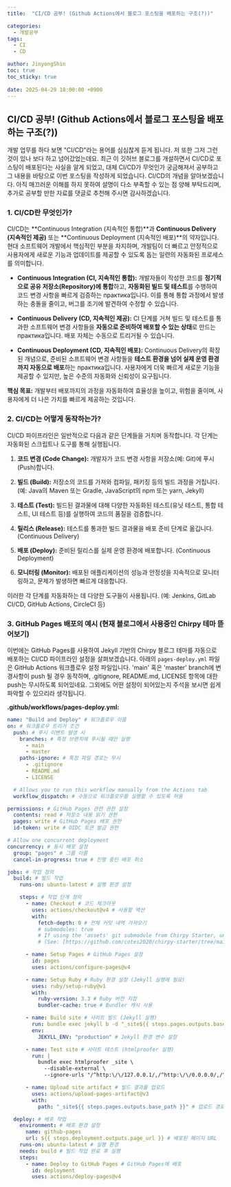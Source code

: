 ```yaml
---
title:  "CI/CD 공부! (Github Actions에서 블로그 포스팅을 배포하는 구조(?))"

categories:
  - 개발공부
tags:
  - CI
  - CD

author: JinyongShin
toc: true
toc_sticky: true
 
date: 2025-04-29 18:00:00 +0900
---
```

## CI/CD 공부! (Github Actions에서 블로그 포스팅을 배포하는 구조(?))

개발 업무를 하다 보면 "CI/CD"라는 용어를 심심찮게 듣게 됩니다. 저 또한 그저 그런 것이 있나 보다 하고 넘어갔었는데요. 최근 이 깃허브 블로그를 개설하면서 CI/CD로 포스팅이 배포된다는 사실을 알게 되었고, 대체 CI/CD가 무엇인가 궁금해져서 공부하고 그 내용을 바탕으로 이번 포스팅을 작성하게 되었습니다. CI/CD의 개념을 알아보겠습니다. 아직 매끄러운 이해를 하지 못하여 설명이 다소 부족할 수 있는 점 양해 부탁드리며, 추가로 공부할 만한 자료를 댓글로 추천해 주시면 감사하겠습니다.

### 1. CI/CD란 무엇인가?

CI/CD는 **Continuous Integration (지속적인 통합)**과 **Continuous Delivery (지속적인 제공)** 또는 **Continuous Deployment (지속적인 배포)**의 약자입니다. 현대 소프트웨어 개발에서 핵심적인 부분을 차지하며, 개발팀이 더 빠르고 안정적으로 사용자에게 새로운 기능과 업데이트를 제공할 수 있도록 돕는 일련의 자동화된 프로세스를 의미합니다.

* **Continuous Integration (CI, 지속적인 통합):** 개발자들이 작성한 코드를 **정기적으로 공유 저장소(Repository)에 통합**하고, **자동화된 빌드 및 테스트**를 수행하여 코드 변경 사항을 빠르게 검증하는 практика입니다. 이를 통해 통합 과정에서 발생하는 충돌을 줄이고, 버그를 조기에 발견하여 수정할 수 있습니다.

* **Continuous Delivery (CD, 지속적인 제공):** CI 단계를 거쳐 빌드 및 테스트를 통과한 소프트웨어 변경 사항들을 **자동으로 준비하여 배포할 수 있는 상태**로 만드는 практика입니다. 배포 자체는 수동으로 트리거될 수 있습니다.

* **Continuous Deployment (CD, 지속적인 배포):** Continuous Delivery의 확장된 개념으로, 준비된 소프트웨어 변경 사항들을 **테스트 환경을 넘어 실제 운영 환경까지 자동으로 배포**하는 практика입니다. 사용자에게 더욱 빠르게 새로운 기능을 제공할 수 있지만, 높은 수준의 자동화와 신뢰성이 요구됩니다.

**핵심 목표:** 개발부터 배포까지의 과정을 자동화하여 효율성을 높이고, 위험을 줄이며, 사용자에게 더 나은 가치를 빠르게 제공하는 것입니다.

### 2. CI/CD는 어떻게 동작하는가?

CI/CD 파이프라인은 일반적으로 다음과 같은 단계들을 거치며 동작합니다. 각 단계는 자동화된 스크립트나 도구를 통해 실행됩니다.

1.  **코드 변경 (Code Change):** 개발자가 코드 변경 사항을 저장소(예: Git)에 푸시(Push)합니다.

2.  **빌드 (Build):** 저장소의 코드를 가져와 컴파일, 패키징 등의 빌드 과정을 거칩니다. (예: Java의 Maven 또는 Gradle, JavaScript의 npm 또는 yarn, Jekyll)

3.  **테스트 (Test):** 빌드된 결과물에 대해 다양한 자동화된 테스트(유닛 테스트, 통합 테스트, UI 테스트 등)를 실행하여 코드의 품질을 검증합니다.

4.  **릴리스 (Release):** 테스트를 통과한 빌드 결과물을 배포 준비 단계로 옮깁니다. (Continuous Delivery)

5.  **배포 (Deploy):** 준비된 릴리스를 실제 운영 환경에 배포합니다. (Continuous Deployment)

6.  **모니터링 (Monitor):** 배포된 애플리케이션의 성능과 안정성을 지속적으로 모니터링하고, 문제가 발생하면 빠르게 대응합니다.

이러한 각 단계를 자동화하는 데 다양한 도구들이 사용됩니다. (예: Jenkins, GitLab CI/CD, GitHub Actions, CircleCI 등)

### 3. GitHub Pages 배포의 예시 (현재 블로그에서 사용중인 Chirpy 테마 뜯어보기)

이번에는 GitHub Pages를 사용하여 Jekyll 기반의 Chirpy 블로그 테마를 자동으로 배포하는 CI/CD 파이프라인 설정을 살펴보겠습니다. 아래의 `pages-deploy.yml` 파일은 GitHub Actions 워크플로우 설정 파일입니다. 'main' 혹은 'master' branch에 변경사항이 push 될 경우 동작하며, .gitignore, README.md, LICENSE 항목에 대한 push는 무시하도록 되어있네요. 그외에도 어떤 설정이 되어있는지 주석을 보시면 쉽게 파악할 수 있으리라 생각됩니다.

**.github/workflows/pages-deploy.yml:**

```yaml
name: "Build and Deploy" # 워크플로우 이름
on: # 워크플로우 트리거 조건
  push: # 푸시 이벤트 발생 시
    branches: # 특정 브랜치에 푸시될 때만 실행
      - main
      - master
    paths-ignore: # 특정 파일 경로는 무시
      - .gitignore
      - README.md
      - LICENSE

  # Allows you to run this workflow manually from the Actions tab
  workflow_dispatch: # 수동으로 워크플로우를 실행할 수 있도록 허용

permissions: # GitHub Pages 관련 권한 설정
  contents: read # 저장소 내용 읽기 권한
  pages: write # GitHub Pages 배포 권한
  id-token: write # OIDC 토큰 발급 권한

# Allow one concurrent deployment
concurrency: # 동시 배포 설정
  group: "pages" # 그룹 이름
  cancel-in-progress: true # 진행 중인 배포 취소

jobs: # 작업 정의
  build: # 빌드 작업
    runs-on: ubuntu-latest # 실행 환경 설정

    steps: # 작업 단계 정의
      - name: Checkout # 코드 체크아웃
        uses: actions/checkout@v4 # 사용할 액션
        with:
          fetch-depth: 0 # 전체 커밋 내역 가져오기
          # submodules: true
          # If using the 'assets' git submodule from Chirpy Starter, uncomment above
          # (See: [https://github.com/cotes2020/chirpy-starter/tree/main/assets](https://github.com/cotes2020/chirpy-starter/tree/main/assets))

      - name: Setup Pages # GitHub Pages 설정
        id: pages
        uses: actions/configure-pages@v4

      - name: Setup Ruby # Ruby 환경 설정 (Jekyll 실행에 필요)
        uses: ruby/setup-ruby@v1
        with:
          ruby-version: 3.3 # Ruby 버전 지정
          bundler-cache: true # Bundler 캐시 사용

      - name: Build site # 사이트 빌드 (Jekyll 실행)
        run: bundle exec jekyll b -d "_site${{ steps.pages.outputs.base_path }}" # 빌드 명령어
        env:
          JEKYLL_ENV: "production" # Jekyll 환경 변수 설정

      - name: Test site # 사이트 테스트 (htmlproofer 실행)
        run: |
          bundle exec htmlproofer _site \
            --disable-external \
            --ignore-urls "/^http:\/\/127.0.0.1/,/^http:\/\/0.0.0.0/,/^http:\/\/localhost/"

      - name: Upload site artifact # 빌드 결과물 업로드
        uses: actions/upload-pages-artifact@v3
        with:
          path: "_site${{ steps.pages.outputs.base_path }}" # 업로드 경로

  deploy: # 배포 작업
    environment: # 배포 환경 설정
      name: github-pages
      url: ${{ steps.deployment.outputs.page_url }} # 배포된 페이지 URL
    runs-on: ubuntu-latest # 실행 환경
    needs: build # 빌드 작업 완료 후 실행
    steps:
      - name: Deploy to GitHub Pages # GitHub Pages에 배포
        id: deployment
        uses: actions/deploy-pages@v4
```
